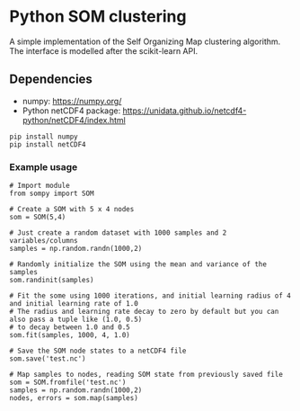 # Python SOM clustering

A simple implementation of the Self Organizing Map clustering algorithm.  The interface is modelled after the scikit-learn API.

## Dependencies
* numpy: https://numpy.org/  
* Python netCDF4 package: https://unidata.github.io/netcdf4-python/netCDF4/index.html

```
pip install numpy
pip install netCDF4
```

### Example usage

```
# Import module
from sompy import SOM

# Create a SOM with 5 x 4 nodes
som = SOM(5,4)

# Just create a random dataset with 1000 samples and 2 variables/columns
samples = np.random.randn(1000,2)

# Randomly initialize the SOM using the mean and variance of the samples
som.randinit(samples)

# Fit the some using 1000 iterations, and initial learning radius of 4 and initial learning rate of 1.0
# The radius and learning rate decay to zero by default but you can also pass a tuple like (1.0, 0.5)
# to decay between 1.0 and 0.5
som.fit(samples, 1000, 4, 1.0)

# Save the SOM node states to a netCDF4 file
som.save('test.nc')

# Map samples to nodes, reading SOM state from previously saved file
som = SOM.fromfile('test.nc')
samples = np.random.randn(1000,2)
nodes, errors = som.map(samples)

```

